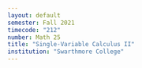 ```yaml
---
layout: default
semester: Fall 2021
timecode: "212"
number: Math 25
title: "Single-Variable Calculus II"
institution: "Swarthmore College"
---
```

